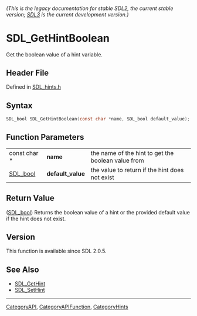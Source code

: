 ###### (This is the legacy documentation for stable SDL2, the current stable version; [SDL3](https://wiki.libsdl.org/SDL3/) is the current development version.)
# SDL_GetHintBoolean

Get the boolean value of a hint variable.

## Header File

Defined in [SDL_hints.h](https://github.com/libsdl-org/SDL/blob/SDL2/include/SDL_hints.h)

## Syntax

```c
SDL_bool SDL_GetHintBoolean(const char *name, SDL_bool default_value);
```

## Function Parameters

|                      |                   |                                                    |
| -------------------- | ----------------- | -------------------------------------------------- |
| const char *         | **name**          | the name of the hint to get the boolean value from |
| [SDL_bool](SDL_bool) | **default_value** | the value to return if the hint does not exist     |

## Return Value

([SDL_bool](SDL_bool)) Returns the boolean value of a hint or the provided
default value if the hint does not exist.

## Version

This function is available since SDL 2.0.5.

## See Also

- [SDL_GetHint](SDL_GetHint)
- [SDL_SetHint](SDL_SetHint)

----
[CategoryAPI](CategoryAPI), [CategoryAPIFunction](CategoryAPIFunction), [CategoryHints](CategoryHints)

